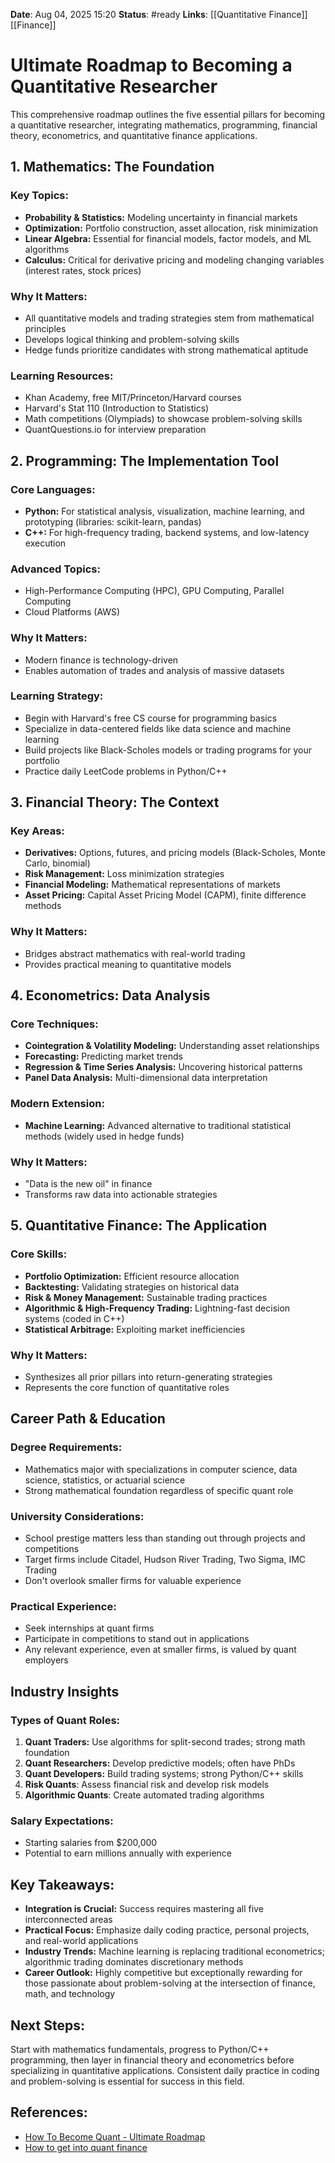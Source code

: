 **Date**: Aug 04, 2025 15:20
**Status**: #ready 
**Links**: [[Quantitative Finance]] [[Finance]] 

# Ultimate Roadmap to Becoming a Quantitative Researcher

This comprehensive roadmap outlines the five essential pillars for becoming a quantitative researcher, integrating mathematics, programming, financial theory, econometrics, and quantitative finance applications.

## 1. Mathematics: The Foundation
### Key Topics:
- **Probability & Statistics:** Modeling uncertainty in financial markets
- **Optimization:** Portfolio construction, asset allocation, risk minimization
- **Linear Algebra:** Essential for financial models, factor models, and ML algorithms
- **Calculus:** Critical for derivative pricing and modeling changing variables (interest rates, stock prices)

### Why It Matters:
- All quantitative models and trading strategies stem from mathematical principles
- Develops logical thinking and problem-solving skills
- Hedge funds prioritize candidates with strong mathematical aptitude

### Learning Resources:
- Khan Academy, free MIT/Princeton/Harvard courses
- Harvard's Stat 110 (Introduction to Statistics)
- Math competitions (Olympiads) to showcase problem-solving skills
- QuantQuestions.io for interview preparation

## 2. Programming: The Implementation Tool
### Core Languages:
- **Python:** For statistical analysis, visualization, machine learning, and prototyping (libraries: scikit-learn, pandas)
- **C++:** For high-frequency trading, backend systems, and low-latency execution

### Advanced Topics:
- High-Performance Computing (HPC), GPU Computing, Parallel Computing
- Cloud Platforms (AWS)

### Why It Matters:
- Modern finance is technology-driven
- Enables automation of trades and analysis of massive datasets

### Learning Strategy:
- Begin with Harvard's free CS course for programming basics
- Specialize in data-centered fields like data science and machine learning
- Build projects like Black-Scholes models or trading programs for your portfolio
- Practice daily LeetCode problems in Python/C++

## 3. Financial Theory: The Context
### Key Areas:
- **Derivatives:** Options, futures, and pricing models (Black-Scholes, Monte Carlo, binomial)
- **Risk Management:** Loss minimization strategies
- **Financial Modeling:** Mathematical representations of markets
- **Asset Pricing:** Capital Asset Pricing Model (CAPM), finite difference methods

### Why It Matters:
- Bridges abstract mathematics with real-world trading
- Provides practical meaning to quantitative models

## 4. Econometrics: Data Analysis
### Core Techniques:
- **Cointegration & Volatility Modeling:** Understanding asset relationships
- **Forecasting:** Predicting market trends
- **Regression & Time Series Analysis:** Uncovering historical patterns
- **Panel Data Analysis:** Multi-dimensional data interpretation

### Modern Extension:
- **Machine Learning:** Advanced alternative to traditional statistical methods (widely used in hedge funds)

### Why It Matters:
- "Data is the new oil" in finance
- Transforms raw data into actionable strategies

## 5. Quantitative Finance: The Application
### Core Skills:
- **Portfolio Optimization:** Efficient resource allocation
- **Backtesting:** Validating strategies on historical data
- **Risk & Money Management:** Sustainable trading practices
- **Algorithmic & High-Frequency Trading:** Lightning-fast decision systems (coded in C++)
- **Statistical Arbitrage:** Exploiting market inefficiencies

### Why It Matters:
- Synthesizes all prior pillars into return-generating strategies
- Represents the core function of quantitative roles

## Career Path & Education

### Degree Requirements:
- Mathematics major with specializations in computer science, data science, statistics, or actuarial science
- Strong mathematical foundation regardless of specific quant role

### University Considerations:
- School prestige matters less than standing out through projects and competitions
- Target firms include Citadel, Hudson River Trading, Two Sigma, IMC Trading
- Don't overlook smaller firms for valuable experience

### Practical Experience:
- Seek internships at quant firms
- Participate in competitions to stand out in applications
- Any relevant experience, even at smaller firms, is valued by quant employers

## Industry Insights

### Types of Quant Roles:
1. **Quant Traders:** Use algorithms for split-second trades; strong math foundation
2. **Quant Researchers:** Develop predictive models; often have PhDs
3. **Quant Developers:** Build trading systems; strong Python/C++ skills
4. **Risk Quants**: Assess financial risk and develop risk models
5. **Algorithmic Quants**: Create automated trading algorithms

### Salary Expectations:
- Starting salaries from $200,000
- Potential to earn millions annually with experience

## Key Takeaways:
- **Integration is Crucial:** Success requires mastering all five interconnected areas
- **Practical Focus:** Emphasize daily coding practice, personal projects, and real-world applications
- **Industry Trends:** Machine learning is replacing traditional econometrics; algorithmic trading dominates discretionary methods
- **Career Outlook:** Highly competitive but exceptionally rewarding for those passionate about problem-solving at the intersection of finance, math, and technology

## Next Steps:
Start with mathematics fundamentals, progress to Python/C++ programming, then layer in financial theory and econometrics before specializing in quantitative applications. Consistent daily practice in coding and problem-solving is essential for success in this field.

## References: 
- [How To Become Quant - Ultimate Roadmap](https://youtu.be/TcKIHkY2y-s?si=qbMm8ZSrUiuVMuZ-) 
- [How to get into quant finance](https://youtu.be/RjNTdLEECN4?si=goXq7isDHWCQ-HMv)